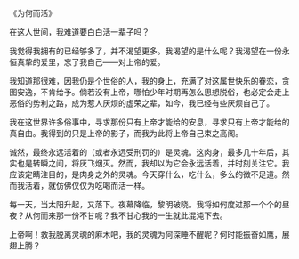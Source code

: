《为何而活》


在这人世间，我难道要白白活一辈子吗？

我觉得我拥有的已经够多了，并不渴望更多。我渴望的是什么呢？我渴望在一份永恒真挚的爱里，忘了我自己——对上帝的爱。

我知道那很难，因我仍是个世俗的人，我的身上，充满了对这属世快乐的眷恋，贪图安逸，不肯给予。倘若没有上帝，哪怕少年时期再怎么思想脱俗，也必定会走上恶俗的势利之路，成为惹人厌烦的虚荣之辈，如今，我已经有些厌烦自己了。

我在这世界许多俗事中，寻求那份只有上帝才能给的安息，寻求只有上帝才能给的真自由。我得到的只是上帝的影子，而我为此将上帝自己束之高阁。

诚然，最终永远活着的（或者永远受刑罚的）是灵魂。这肉身，最多几十年后，其实也是转瞬之间，将灰飞烟灭。然而，我却以为它会永远活着，并时刻关注它。我应该定睛注目的，是肉身之外的灵魂。今天穿什么，吃什么，多么的微不足道。然而我活着，就仿佛仅仅为吃喝而活一样。

每一天，当太阳升起，又落下。夜幕降临，黎明破晓。我将如何度过那一个个的昼夜？从何而来那一份不甘呢？我不甘心我的一生就此混沌下去。

上帝啊！救我脱离灵魂的麻木吧，我的灵魂为何深睡不醒呢？何时能振奋如鹰，展翅上腾？
